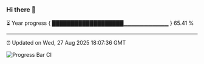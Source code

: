 ### Hi there 👋

⏳ Year progress { ███████████████████▁▁▁▁▁▁▁▁▁▁▁ } 65.41 %

---

⏰ Updated on Wed, 27 Aug 2025 18:07:36 GMT

![Progress Bar CI](https://github.com/liununu/liununu/workflows/Progress%20Bar%20CI/badge.svg)
